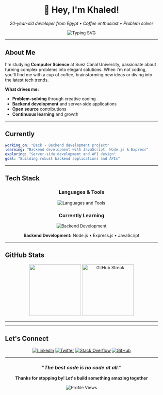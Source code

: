 <div align="center">

# 👋 Hey, I'm Khaled!

*20-year-old developer from Egypt • Coffee enthusiast • Problem solver*

<img src="https://readme-typing-svg.herokuapp.com?font=JetBrains+Mono&size=18&duration=3000&pause=1000&color=00D9FF&center=true&vCenter=true&width=500&lines=Full+Stack+Developer;ML+%26+AI+Enthusiast;Open+Source+Contributor;Always+Learning+%F0%9F%9A%80" alt="Typing SVG" />

---

</div>

## About Me

I'm studying **Computer Science** at Suez Canal University, passionate about turning complex problems into elegant solutions. When I'm not coding, you'll find me with a cup of coffee, brainstorming new ideas or diving into the latest tech trends.

**What drives me:**
- **Problem-solving** through creative coding
- **Backend development** and server-side applications  
- **Open source** contributions
- **Continuous learning** and growth

---

## Currently

```yaml
working_on: "Back - Backend development project"
learning: "Backend development with JavaScript, Node.js & Express"
exploring: "Server-side development and API design"
goal: "Building robust backend applications and APIs"
```

---

## Tech Stack

<div align="center">

### Languages & Tools
<img src="https://skillicons.dev/icons?i=python,js,cpp,c,git,linux,vscode&theme=dark" alt="Languages and Tools" />

### Currently Learning
<img src="https://skillicons.dev/icons?i=nodejs,express,mongodb&theme=dark" alt="Backend Development" />

**Backend Development:** Node.js • Express.js • JavaScript

</div>

---

## GitHub Stats

<div align="center">

<img height="170" src="https://github-readme-stats.vercel.app/api?username=MR-Unknown9&show_icons=true&theme=nord&include_all_commits=true&count_private=true&hide_border=true&bg_color=0D1117&title_color=00D9FF&icon_color=00D9FF&text_color=C9D1D9"/>
<img height="170" src="https://streak-stats.demolab.com?user=MR-Unknown9&theme=dark&hide_border=true&background=0D1117&stroke=00D9FF&ring=00D9FF&fire=00D9FF&currStreakLabel=C9D1D9&sideLabels=C9D1D9&currStreakNum=00D9FF&sideNums=00D9FF" alt="GitHub Streak" />

</div>

---

---

## Let's Connect

<div align="center">

[![LinkedIn](https://img.shields.io/badge/LinkedIn-0A66C2?style=for-the-badge&logo=linkedin&logoColor=white)](https://www.linkedin.com/in/khaled-taha-6a780b299/)
[![Twitter](https://img.shields.io/badge/Twitter-1DA1F2?style=for-the-badge&logo=twitter&logoColor=white)](https://x.com/Khaled_A_Taha1)
[![Stack Overflow](https://img.shields.io/badge/Stack_Overflow-F58025?style=for-the-badge&logo=stackoverflow&logoColor=white)](https://stackoverflow.com/users/21764709/mrunknown19)
[![GitHub](https://img.shields.io/badge/GitHub-181717?style=for-the-badge&logo=github&logoColor=white)](https://github.com/MR-Unknown9)

</div>

---

<div align="center">

### *"The best code is no code at all."*

**Thanks for stopping by! Let's build something amazing together**

![Profile Views](https://komarev.com/ghpvc/?username=MR-Unknown9&color=00d9ff&style=flat-square&label=visitors)

</div>
